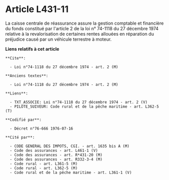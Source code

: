 # Article L431-11

La caisse centrale de réassurance assure la gestion comptable et financière du fonds constitué par l'article 2 de la loi n°
74-1118 du 27 décembre 1974 relative à la revalorisation de certaines rentes allouées en réparation du préjudice causé par un
véhicule terrestre à moteur.

**Liens relatifs à cet article**

	**Cite**:

	  - Loi n°74-1118 du 27 décembre 1974 - art. 2 (M)

	**Anciens textes**:

	  - Loi n°74-1118 du 27 décembre 1974 - art. 2 (M)

	**Liens**:

	  - TXT_ASSOCIE: Loi n°74-1118 du 27 décembre 1974 - art. 2 (V)
	  - PILOTE_SUIVEUR: Code rural et de la pêche maritime - art. L362-5 (T)

	**Codifié par**:

	  - Décret n°76-666 1976-07-16

	**Cité par**:

	  - CODE GENERAL DES IMPOTS, CGI. - art. 1635 bis A (M)
	  - Code des assurances - art. L461-1 (V)
	  - Code des assurances - art. R*431-20 (M)
	  - Code des assurances - art. R332-3-4 (M)
	  - Code rural - art. L361-5 (M)
	  - Code rural - art. L362-5 (M)
	  - Code rural et de la pêche maritime - art. L361-1 (V)
